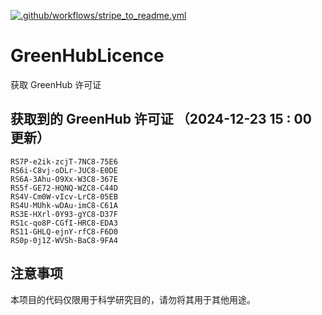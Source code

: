 [![.github/workflows/stripe_to_readme.yml](https://github.com/zjx-kimi/GreenHubLicence/actions/workflows/stripe_to_readme.yml/badge.svg)](https://github.com/zjx-kimi/GreenHubLicence/actions/workflows/stripe_to_readme.yml)
# GreenHubLicence
获取 GreenHub 许可证
## 获取到的 GreenHub 许可证 （2024-12-23 15 : 00 更新）
```
RS7P-e2ik-zcjT-7NC8-75E6
RS6i-C8vj-oDLr-JUC8-E0DE
RS6A-3Ahu-O9Xx-W3C8-367E
RS5f-GE72-HQNQ-WZC8-C44D
RS4V-Cm0W-vIcv-LrC8-05EB
RS4U-MUhk-wDAu-imC8-C61A
RS3E-HXrl-0Y93-gYC8-D37F
RS1c-qo8P-CGfI-HRC8-EDA3
RS11-GHLQ-ejnY-rfC8-F6D0
RS0p-0j1Z-WVSh-BaC8-9FA4
```

## 注意事项

本项目的代码仅限用于科学研究目的，请勿将其用于其他用途。

